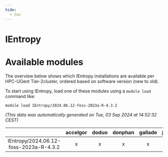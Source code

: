 ```yaml
---
hide:
  - toc
---
```


IEntropy
========

# Available modules


The overview below shows which IEntropy installations are available per HPC-UGent Tier-2cluster, ordered based on software version (new to old).

To start using IEntropy, load one of these modules using a `module load` command like:

```shell
module load IEntropy/2024.06.12-foss-2023a-R-4.3.2
```

*(This data was automatically generated on Tue, 03 Sep 2024 at 14:52:32 CEST)*  

| |accelgor|doduo|donphan|gallade|joltik|shinx|skitty|
| :---: | :---: | :---: | :---: | :---: | :---: | :---: | :---: |
|IEntropy/2024.06.12-foss-2023a-R-4.3.2|x|x|x|x|x|-|x|
